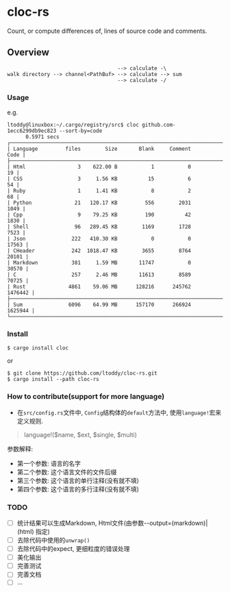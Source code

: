 # cloc-rs

Count, or compute differences of, lines of source code and comments.

## Overview

```
                                    --> calculate -\
walk directory --> channel<PathBuf> --> calculate --> sum
                                    --> calculate -/
```

### Usage

e.g.

```
ltoddy@linuxbox:~/.cargo/registry/src$ cloc github.com-1ecc6299db9ec823 --sort-by=code
      0.5971 secs
┌────────────────────────────────────────────────────────────────────────┐
| Language         files        Size       Blank     Comment        Code |
├────────────────────────────────────────────────────────────────────────┤
| Html                 3    622.00 B           1           0          19 |
| CSS                  3     1.56 KB          15           6          54 |
| Ruby                 1     1.41 KB           8           2          68 |
| Python              21   120.17 KB         556        2031        1049 |
| Cpp                  9    79.25 KB         190          42        1830 |
| Shell               96   289.45 KB        1169        1728        7523 |
| Json               222   410.30 KB           0           0       17563 |
| CHeader            242  1018.47 KB        3655        8764       20101 |
| Markdown           381     1.59 MB       11747           0       30570 |
| C                  257     2.46 MB       11613        8589       70725 |
| Rust              4861    59.06 MB      128216      245762     1476442 |
├────────────────────────────────────────────────────────────────────────┤
| Sum               6096    64.99 MB      157170      266924     1625944 |
└────────────────────────────────────────────────────────────────────────┘
```

### Install

```
$ cargo install cloc
```

or

```
$ git clone https://github.com/ltoddy/cloc-rs.git
$ cargo install --path cloc-rs
```

### How to contribute(support for more language)

- 在`src/config.rs`文件中, `Config`结构体的`default`方法中, 使用`language!`宏来定义规则.

> language!($name, $ext, $single, $multi)

参数解释:

- 第一个参数: 语言的名字
- 第二个参数: 这个语言文件的文件后缀
- 第三个参数: 这个语言的单行注释(没有就不填)
- 第四个参数: 这个语言的多行注释(没有就不填)

### TODO

- [ ] 统计结果可以生成Markdown, Html文件(由参数--output=(markdown)|(html) 指定)
- [ ] 去除代码中使用的`unwrap()`
- [ ] 去除代码中的expect, 更细粒度的错误处理
- [ ] 美化输出
- [ ] 完善测试
- [ ] 完善文档
- [ ] ...
